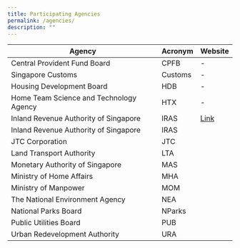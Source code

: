 ```yaml
---
title: Participating Agencies
permalink: /agencies/
description: ""
---
```

| Agency  | Acronym | Website | 
| -------- | -------- |-------- | 
| Central Provident Fund Board    | CPFB| - |     
| Singapore Customs    | Customs| - |
| Housing Development Board    | HDB | - | 
| Home Team Science and Technology Agency    | HTX | - |
| Inland Revenue Authority of Singapore    | IRAS | [Link](https://go.gov.sg/iras-gst-guarantee) |
| Inland Revenue Authority of Singapore    | IRAS
| JTC Corporation    | JTC
| Land Transport Authority    | LTA     
| Monetary Authority of Singapore    | MAS
| Ministry of Home Affairs    | MHA
| Ministry of Manpower    | MOM
| The National Environment Agency    | NEA
| National Parks Board    | NParks    
| Public Utilities Board    | PUB
| Urban Redevelopment Authority    | URA